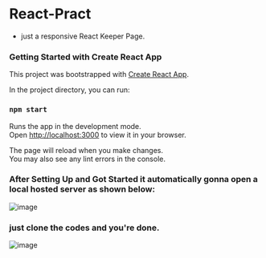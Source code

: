 # React-Pract
- just a responsive React Keeper Page. 
### Getting Started with Create React App

This project was bootstrapped with [Create React App](https://github.com/facebook/create-react-app).

In the project directory, you can run:

### `npm start`

Runs the app in the development mode.\
Open [http://localhost:3000](http://localhost:3000) to view it in your browser.

The page will reload when you make changes.\
You may also see any lint errors in the console.

### After Setting Up and Got Started it automatically gonna open a local hosted server as shown below: 
![image](https://github.com/SrikharD/React-Pract/assets/114123653/0391ec8b-4d72-4b82-9dc8-0e3c29fb286d)

### just clone the codes and you're done.
![image](https://github.com/SrikharD/React-Pract/assets/114123653/e08583c8-cc45-4cea-99ce-482393c5f8b5)
